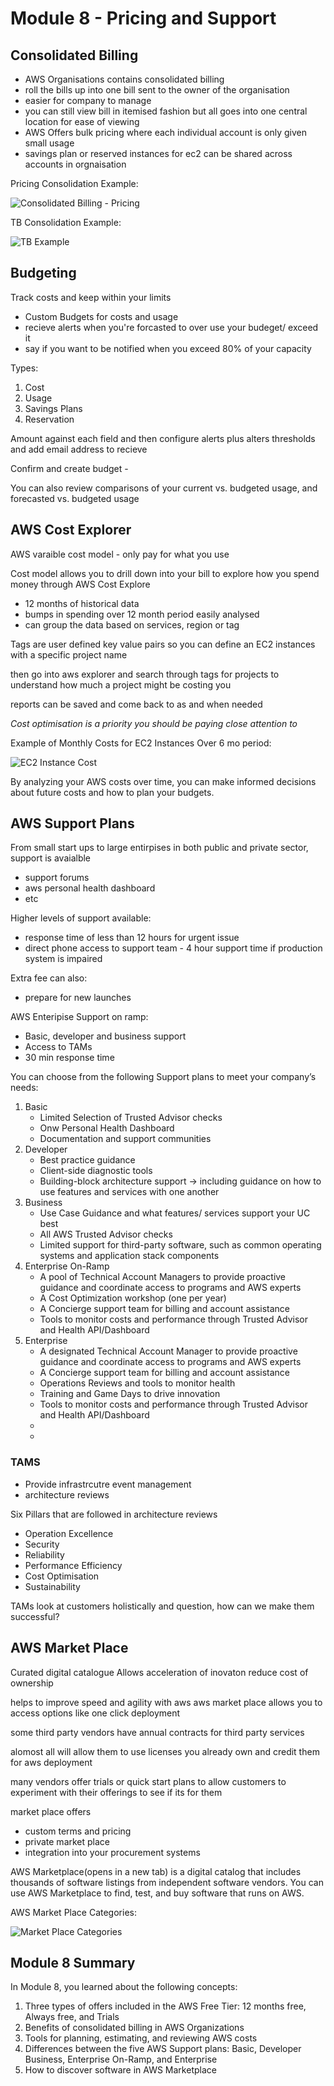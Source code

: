 # Module 8 - Pricing and Support

## Consolidated Billing

- AWS Organisations contains consolidated billing 
- roll the bills up into one bill sent to the owner of the organisation
- easier for company to manage
- you can still view bill in itemised fashion but all goes into one central location for ease of viewing 
- AWS Offers bulk pricing where each individual account is only given small usage
- savings plan or reserved instances for ec2 can be shared across accounts in orgnaisation

Pricing Consolidation Example:

![Consolidated Billing - Pricing](https://explore.skillbuilder.aws/files/a/w/aws_prod1_docebosaas_com/1747144800/qRJJ8nUs-r7lqLOaD3ZlIQ/tincan/fe470bc5add63f94f005d3da17a6db8131e78b9e/assets/Consolidated%20billing%202.png)

TB Consolidation Example:

![TB Example](https://explore.skillbuilder.aws/files/a/w/aws_prod1_docebosaas_com/1747144800/qRJJ8nUs-r7lqLOaD3ZlIQ/tincan/fe470bc5add63f94f005d3da17a6db8131e78b9e/assets/Consolidated%20billing%204.png)

## Budgeting 

Track costs and keep within your limits 

- Custom Budgets for costs and usage 
- recieve alerts when you're forcasted to over use your budeget/ exceed it
- say if you want to be notified when you exceed 80% of your capacity

Types: 

1. Cost 
2. Usage
3. Savings Plans 
4. Reservation

Amount against each field and then configure alerts plus alters thresholds and add email address to recieve

Confirm and create budget -

You can also review comparisons of your current vs. budgeted usage, and forecasted vs. budgeted usage

## AWS Cost Explorer

AWS varaible cost model - only pay for what you use

Cost model allows you to drill down into your bill to explore how you spend money through AWS Cost Explore 

- 12 months of historical data
- bumps in spending over 12 month period easily analysed 
- can group the data based on services, region or tag

Tags are user defined key value pairs so you can define an EC2 instances with a specific project name 

then go into aws explorer and search through tags for projects to understand how much a project might be costing you

reports can be saved and come back to as and when needed

_Cost optimisation is a priority you should be paying close attention to_

Example of Monthly Costs for EC2 Instances Over 6 mo period: 

![EC2 Instance Cost](https://explore.skillbuilder.aws/files/a/w/aws_prod1_docebosaas_com/1747144800/qRJJ8nUs-r7lqLOaD3ZlIQ/tincan/fe470bc5add63f94f005d3da17a6db8131e78b9e/assets/CPE%20Digital%20-%20AWS%20Cost%20Explorer.png)

By analyzing your AWS costs over time, you can make informed decisions about future costs and how to plan your budgets. 

## AWS Support Plans

From small start ups to large entirpises in both public and private sector, support is avaialble

- support forums 
- aws personal health dashboard
- etc 

Higher levels of support available:

- response time of less than 12 hours for urgent issue 
- direct phone access to support team  - 4 hour support time if production system is impaired

Extra fee can also:

- prepare for new launches 

AWS Enteripise Support on ramp:

- Basic, developer and business support
- Access to TAMs 
- 30 min response time

You can choose from the following Support plans to meet your company’s needs: 

1. Basic
    - Limited Selection of Trusted Advisor checks 
    - Onw Personal Health Dashboard
    - Documentation and support communities
2. Developer
    - Best practice guidance
    - Client-side diagnostic tools
    - Building-block architecture support -> including guidance on how to use features and services with one another
3. Business
    - Use Case Guidance and what features/ services support your UC best
    - All AWS Trusted Advisor checks
    - Limited support for third-party software, such as common operating systems and application stack components
4. Enterprise On-Ramp
   - A pool of Technical Account Managers to provide proactive guidance and coordinate access to programs and AWS experts
   - A Cost Optimization workshop (one per year)
   - A Concierge support team for billing and account assistance
   - Tools to monitor costs and performance through Trusted Advisor and Health API/Dashboard
5. Enterprise
    - A designated Technical Account Manager to provide proactive guidance and coordinate access to programs and AWS experts
    - A Concierge support team for billing and account assistance
    - Operations Reviews and tools to monitor health
    - Training and Game Days to drive innovation
    - Tools to monitor costs and performance through Trusted Advisor and Health API/Dashboard
    -
    -
### TAMS

- Provide infrastrcutre event management 
- architecture reviews

Six Pillars that are followed in architecture reviews

- Operation Excellence 
- Security 
- Reliability
- Performance Efficiency 
- Cost Optimisation
- Sustainability

TAMs look at customers holistically and question, how can we make them successful?

## AWS Market Place 

Curated digital catalogue
Allows acceleration of inovaton 
reduce cost of ownership

helps to improve speed and agility with aws
aws market place allows you to access options like one click deployment 

some third party vendors have annual contracts for third party services

alomost all will allow them to use licenses you already own and credit them for aws deployment

many vendors offer trials or quick start plans to allow customers to experiment with their offerings to see if its for them 

market place offers
- custom terms and pricing 
 - private market place 
 - integration into your procurement systems 

AWS Marketplace(opens in a new tab) is a digital catalog that includes thousands of software listings from independent software vendors. You can use AWS Marketplace to find, test, and buy software that runs on AWS. 

AWS Market Place Categories:

![Market Place Categories](https://explore.skillbuilder.aws/files/a/w/aws_prod1_docebosaas_com/1747152000/49fHHUYsEzg3SsazR3qadQ/tincan/fe470bc5add63f94f005d3da17a6db8131e78b9e/assets/CPE%20Digital%20-%20Module%208%20-%20AWS%20Marketplace.png)

## Module 8 Summary

In Module 8, you learned about the following concepts:

1. Three types of offers included in the AWS Free Tier: 12 months free, Always free, and Trials
2. Benefits of consolidated billing in AWS Organizations
3. Tools for planning, estimating, and reviewing AWS costs
4. Differences between the five AWS Support plans: Basic, Developer Business, Enterprise On-Ramp, and Enterprise
5. How to discover software in AWS Marketplace

